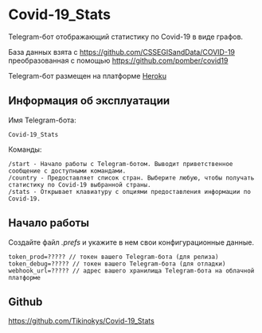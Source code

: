 # Covid-19_Stats

Telegram-бот отображающий статистику по Covid-19 в виде графов.

База данных взята с https://github.com/CSSEGISandData/COVID-19 преобразованная с помощью https://github.com/pomber/covid19

Telegram-бот размещен на платформе [Heroku](https://www.heroku.com/)


Информация об эксплуатации
---------
Имя Telegram-бота:
```
Covid-19_Stats
```
Команды:
```
/start - Начало работы с Telegram-ботом. Выводит приветственное сообщение с доступными командами.
/country - Предоставляет список стран. Выберите любую, чтобы получать статистику по Covid-19 выбранной страны.
/stats - Открывает клавиатуру с опциями предоставления информации по Covid-19.
```


Начало работы
---------
Создайте файл *.prefs* и укажите в нем свои конфигурационные данные.
```
token_prod=????? // токен вашего Telegram-бота (для релиза)
token_debug=????? // токен вашего Telegram-бота (для отладки)
webhook_url=????? // адрес вашего хранилища Telegram-бота на облачной платформе
```


Github
---------
https://github.com/Tikinokys/Covid-19_Stats